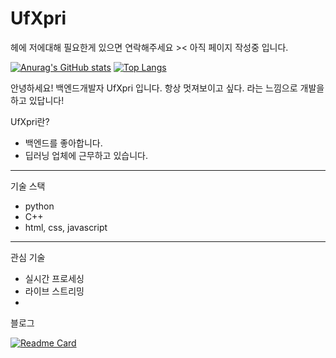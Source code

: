 <!--
**Jo-Seungjun/Jo-Seungjun** is a ✨ _special_ ✨ repository because its `README.md` (this file) appears on your GitHub profile.

Here are some ideas to get you started:

- 🔭 I’m currently working on ...
- 🌱 I’m currently learning ...
- 👯 I’m looking to collaborate on ...
- 🤔 I’m looking for help with ...
- 💬 Ask me about ...
- 📫 How to reach me: ...
- 😄 Pronouns: ...
- ⚡ Fun fact: ...
-->

# UfXpri

헤에 저에대해 필요한게 있으면 연락해주세요 ><
아직 페이지 작성중 입니다.

[![Anurag's GitHub stats](https://github-readme-stats.vercel.app/api?username=ufxpri&show_icons=true&theme=dark)](https://github.com/anuraghazra/github-readme-stats)
[![Top Langs](https://github-readme-stats.vercel.app/api/top-langs/?username=ufxpri&theme=dark&exclude_repo=Jo-Seungjun.github.io,UfXpri&layout=compact)](https://github.com/anuraghazra/github-readme-stats)


안녕하세요! 백엔드개발자 UfXpri 입니다.
항상 멋져보이고 싶다. 라는 느낌으로 개발을 하고 있답니다!

UfXpri란?
- 백엔드를 좋아합니다.
- 딥러닝 업체에 근무하고 있습니다.
---
기술 스택
- python
- C++
- html, css, javascript
---
관심 기술
- 실시간 프로세싱
- 라이브 스트리밍
- 

블로그

[![Readme Card](https://github-readme-stats.vercel.app/api/pin/?username=ufxpri&repo=Jo-Seungjun.github.io&theme=dark)](https://github.com/anuraghazra/github-readme-stats)
